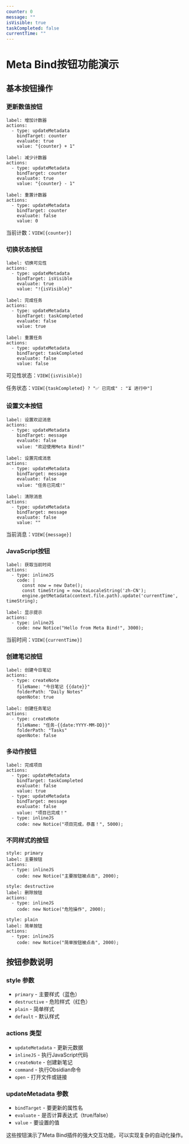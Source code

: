 ```yaml
---
counter: 0
message: ""
isVisible: true
taskCompleted: false
currentTime: ""
---
```


# Meta Bind按钮功能演示

## 基本按钮操作

### 更新数值按钮

```meta-bind-button
label: 增加计数器
actions:
  - type: updateMetadata
    bindTarget: counter
    evaluate: true
    value: "{counter} + 1"
```

```meta-bind-button
label: 减少计数器
actions:
  - type: updateMetadata
    bindTarget: counter
    evaluate: true
    value: "{counter} - 1"
```

```meta-bind-button
label: 重置计数器
actions:
  - type: updateMetadata
    bindTarget: counter
    evaluate: false
    value: 0
```

当前计数：`VIEW[{counter}]`

### 切换状态按钮

```meta-bind-button
label: 切换可见性
actions:
  - type: updateMetadata
    bindTarget: isVisible
    evaluate: true
    value: "!{isVisible}"
```

```meta-bind-button
label: 完成任务
actions:
  - type: updateMetadata
    bindTarget: taskCompleted
    evaluate: false
    value: true
```

```meta-bind-button
label: 重置任务
actions:
  - type: updateMetadata
    bindTarget: taskCompleted
    evaluate: false
    value: false
```

可见性状态：`VIEW[{isVisible}]`

任务状态：`VIEW[{taskCompleted} ? "✅ 已完成" : "⏳ 进行中"]`

### 设置文本按钮

```meta-bind-button
label: 设置欢迎消息
actions:
  - type: updateMetadata
    bindTarget: message
    evaluate: false
    value: "欢迎使用Meta Bind!"
```

```meta-bind-button
label: 设置完成消息
actions:
  - type: updateMetadata
    bindTarget: message
    evaluate: false
    value: "任务已完成!"
```

```meta-bind-button
label: 清除消息
actions:
  - type: updateMetadata
    bindTarget: message
    evaluate: false
    value: ""
```

当前消息：`VIEW[{message}]`

### JavaScript按钮

```meta-bind-button
label: 获取当前时间
actions:
  - type: inlineJS
    code: |
      const now = new Date();
      const timeString = now.toLocaleString('zh-CN');
      engine.getMetadata(context.file.path).update('currentTime', timeString);
```

```meta-bind-button
label: 显示提示
actions:
  - type: inlineJS
    code: new Notice("Hello from Meta Bind!", 3000);
```

当前时间：`VIEW[{currentTime}]`

### 创建笔记按钮

```meta-bind-button
label: 创建今日笔记
actions:
  - type: createNote
    fileName: "今日笔记 {{date}}"
    folderPath: "Daily Notes"
    openNote: true
```

```meta-bind-button
label: 创建任务笔记
actions:
  - type: createNote
    fileName: "任务-{{date:YYYY-MM-DD}}"
    folderPath: "Tasks"
    openNote: false
```

### 多动作按钮

```meta-bind-button
label: 完成项目
actions:
  - type: updateMetadata
    bindTarget: taskCompleted
    evaluate: false
    value: true
  - type: updateMetadata
    bindTarget: message
    evaluate: false
    value: "项目已完成！"
  - type: inlineJS
    code: new Notice("项目完成，恭喜！", 5000);
```

### 不同样式的按钮

```meta-bind-button
style: primary
label: 主要按钮
actions:
  - type: inlineJS
    code: new Notice("主要按钮被点击", 2000);
```

```meta-bind-button
style: destructive
label: 删除按钮
actions:
  - type: inlineJS
    code: new Notice("危险操作", 2000);
```

```meta-bind-button
style: plain
label: 简单按钮
actions:
  - type: inlineJS
    code: new Notice("简单按钮被点击", 2000);
```

## 按钮参数说明

### style 参数
- `primary` - 主要样式（蓝色）
- `destructive` - 危险样式（红色）
- `plain` - 简单样式
- `default` - 默认样式

### actions 类型
- `updateMetadata` - 更新元数据
- `inlineJS` - 执行JavaScript代码
- `createNote` - 创建新笔记
- `command` - 执行Obsidian命令
- `open` - 打开文件或链接

### updateMetadata 参数
- `bindTarget` - 要更新的属性名
- `evaluate` - 是否计算表达式（true/false）
- `value` - 要设置的值

这些按钮演示了Meta Bind插件的强大交互功能，可以实现复杂的自动化操作。 